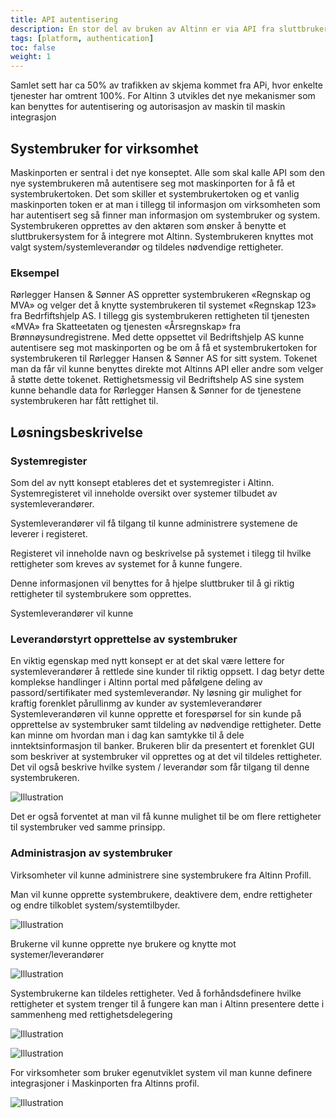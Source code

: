 ```yaml
---
title: API autentisering
description: En stor del av bruken av Altinn er via API fra sluttbrukersystemer. Dette er programvare som har integrert seg Altinns API og man fra programvare kan f.eks. sende inn skjema eller hente ut meldinger av forskjellig art. 
tags: [platform, authentication]
toc: false
weight: 1
---
```


Samlet sett har ca 50% av trafikken av skjema kommet fra APi, hvor enkelte tjenester har omtrent 100%. 
For Altinn 3 utvikles det nye mekanismer som kan benyttes for autentisering og autorisasjon av maskin til maskin integrasjon

## Systembruker for virksomhet

Maskinporten er sentral i det nye konseptet. Alle som skal kalle API som den nye systembrukeren må autentisere seg mot maskinporten for å få et systembrukertoken. 
Det som skiller et systembrukertoken og et vanlig maskinporten token er at man  i tillegg til informasjon om virksomheten som har autentisert seg så finner man informasjon om systembruker og system.
Systembrukeren opprettes av den aktøren som ønsker å benytte et sluttbrukersystem for å integrere mot Altinn. Systembrukeren knyttes mot valgt system/systemleverandør og tildeles nødvendige rettigheter. 

### Eksempel

Rørlegger Hansen & Sønner AS oppretter systembrukeren «Regnskap og MVA» og velger det å knytte systembrukeren til systemet «Regnskap 123»   fra  Bedrfiftshjelp AS. 
I tillegg gis systembrukeren rettigheten til tjenesten «MVA» fra Skatteetaten og tjenesten «Årsregnskap» fra Brønnøysundregistrene. 
Med dette oppsettet vil Bedriftshjelp AS kunne autentisere seg mot maskinporten og be om å få et systembrukertoken for systembrukeren til Rørlegger Hansen & Sønner AS for sitt system. 
Tokenet man da får vil kunne benyttes direkte mot Altinns API eller andre som velger å støtte dette tokenet. Rettighetsmessig vil Bedriftshelp AS sine system kunne behandle data for Rørlegger Hansen & Sønner for de tjenestene systembrukeren har fått rettighet til. 

## Løsningsbeskrivelse

### Systemregister

Som del av nytt konsept etableres det et systemregister i Altinn.  Systemregisteret vil inneholde oversikt over systemer tilbudet av systemleverandører. 

Systemleverandører vil få tilgang til kunne administrere systemene de leverer i registeret. 

Registeret vil inneholde navn og beskrivelse på systemet i tilegg til hvilke rettigheter som kreves av systemet for å kunne fungere.  

Denne informasjonen vil benyttes for å hjelpe sluttbruker til å gi riktig rettigheter til systembrukere som opprettes. 

Systemleverandører vil kunne 

### Leverandørstyrt opprettelse av systembruker

En viktig egenskap med nytt konsept er at det skal være lettere for systemleverandører å rettlede sine kunder til riktig oppsett. I dag betyr dette komplekse handlinger i Altinn portal med påfølgene deling av passord/sertifikater med systemleverandør.  Ny løsning gir mulighet for kraftig forenklet pårullinmg av kunder av systemleverandører
Systemleverandøren vil kunne opprette et forespørsel for sin kunde på opprettelse av systembruker samt tildeling av nødvendige rettigheter. Dette kan minne om hvordan man i dag kan samtykke til å dele inntektsinformasjon til banker. 
Brukeren blir da presentert et forenklet GUI som beskriver at systembruker vil opprettes og at det vil tildeles rettigheter. Det vil også beskrive hvilke system / leverandør som får tilgang til denne systembrukeren. 

![Illustration](illustration4.png "Konseptskisse: Leverandørstyrt opprettelse av systembruker")

Det er også forventet at man vil få kunne mulighet til be om flere rettigheter til systembruker ved samme prinsipp.

### Administrasjon av systembruker

Virksomheter vil kunne administrere sine systembrukere fra Altinn Profill. 

Man vil kunne opprette systembrukere, deaktivere dem, endre rettigheter og endre tilkoblet system/systemtilbyder.

![Illustration](illustration1.png "Administrasjon av systembrukere")

Brukerne vil kunne opprette nye brukere og knytte mot systemer/leverandører 

![Illustration](illustration2.png "Administrasjon av systembrukere")

Systembrukerne kan tildeles rettigheter. Ved å forhåndsdefinere hvilke rettigheter et system trenger til å fungere kan man i Altinn presentere dette i sammenheng med rettighetsdelegering

![Illustration](illustration6.png "Tildeling av rettigheter")


![Illustration](illustration7.png "Tildeling av rettigheter")


For virksomheter som bruker egenutviklet system vil man kunne definere integrasjoner i Maskinporten fra Altinns profil.





![Illustration](illustration3.png "Opprettelse av integrasjon")










